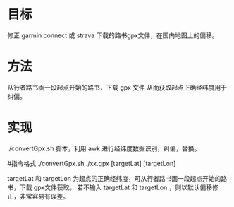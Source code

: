 # 目标
修正 garmin connect 或 strava 下载的路书gpx文件，在国内地图上的偏移。

# 方法
从行者路书画一段起点开始的路书，下载 gpx 文件 从而获取起点正确经纬度用于纠偏。

# 实现
./convertGpx.sh 脚本，利用 awk 进行经纬度数据识别，纠偏，替换。

#指令格式
./convertGpx.sh ./xx.gpx [targetLat] [targetLon]

targetLat 和 targetLon 为起点的正确经纬度，可从行者路书画一段起点开始的路书，下载 gpx文件获取。
若不输入 targetLat 和 targetLon ，则以默认偏移修正，非常容易有误差。